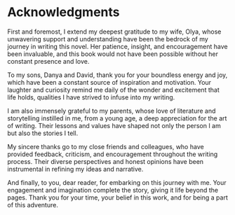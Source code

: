 # Acknowledgments

First and foremost, I extend my deepest gratitude to my wife, Olya, whose unwavering support and understanding have been the bedrock of my journey in writing this novel. Her patience, insight, and encouragement have been invaluable, and this book would not have been possible without her constant presence and love.

To my sons, Danya and David, thank you for your boundless energy and joy, which have been a constant source of inspiration and motivation. Your laughter and curiosity remind me daily of the wonder and excitement that life holds, qualities I have strived to infuse into my writing.

I am also immensely grateful to my parents, whose love of literature and storytelling instilled in me, from a young age, a deep appreciation for the art of writing. Their lessons and values have shaped not only the person I am but also the stories I tell.

My sincere thanks go to my close friends and colleagues, who have provided feedback, criticism, and encouragement throughout the writing process. Their diverse perspectives and honest opinions have been instrumental in refining my ideas and narrative.

And finally, to you, dear reader, for embarking on this journey with me. Your engagement and imagination complete the story, giving it life beyond the pages. Thank you for your time, your belief in this work, and for being a part of this adventure.
